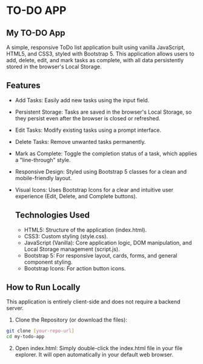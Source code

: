 # TO-DO APP
## My TO-DO App

A simple, responsive ToDo list application built using vanilla JavaScript, HTML5, and CSS3, styled with Bootstrap 5. This application allows users to add, delete, edit, and mark tasks as complete, with all data persistently stored in the browser's Local Storage.

## Features

- Add Tasks: Easily add new tasks using the input field.
- Persistent Storage: Tasks are saved in the browser's Local Storage, so they persist even after the browser is closed or refreshed.
- Edit Tasks: Modify existing tasks using a prompt interface.
- Delete Tasks: Remove unwanted tasks permanently.
- Mark as Complete: Toggle the completion status of a task, which applies a "line-through" style.
- Responsive Design: Styled using Bootstrap 5 classes for a clean and mobile-friendly layout.
- Visual Icons: Uses Bootstrap Icons for a clear and intuitive user experience (Edit, Delete, and Complete buttons).

  ## Technologies Used

  - HTML5: Structure of the application (index.html).
  - CSS3: Custom styling (style.css).
  - JavaScript (Vanilla): Core application logic, DOM manipulation, and Local Storage management (script.js).
  - Bootstrap 5: For responsive layout, cards, forms, and general component styling.
  - Bootstrap Icons: For action button icons.

## How to Run Locally
This application is entirely client-side and does not require a backend server.
1. Clone the Repository (or download the files):

```Bash
git clone [your-repo-url]
cd my-todo-app
```

2. Open index.html: Simply double-click the index.html file in your file explorer. It will open automatically in your default web browser.
